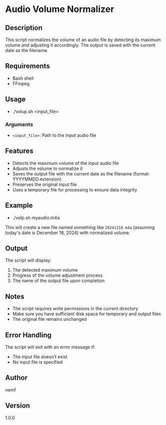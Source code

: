 # Audio Volume Normalizer

## Description
This script normalizes the volume of an audio file by detecting its maximum volume and adjusting it accordingly. The output is saved with the current date as the filename.

## Requirements
- Bash shell
- FFmpeg

## Usage
- ./volup.sh <input_file>

### Arguments
- `<input_file>`: Path to the input audio file

## Features
- Detects the maximum volume of the input audio file
- Adjusts the volume to normalize it
- Saves the output file with the current date as the filename (format: YYYYMMDD.extension)
- Preserves the original input file
- Uses a temporary file for processing to ensure data integrity

## Example
- ./volp.sh myaudio.m4a

This will create a new file named something like `20241218.m4a` (assuming today's date is December 18, 2024) with normalized volume.

## Output
The script will display:
1. The detected maximum volume
2. Progress of the volume adjustment process
3. The name of the output file upon completion

## Notes
- The script requires write permissions in the current directory
- Make sure you have sufficient disk space for temporary and output files
- The original file remains unchanged

## Error Handling
The script will exit with an error message if:
- The input file doesn't exist
- No input file is specified

## Author
nemf

## Version
1.0.0
